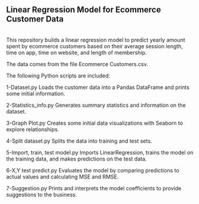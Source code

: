 <h2>Linear Regression Model for Ecommerce Customer Data</h2><br>
This repository builds a linear regression model to predict yearly amount spent by ecommerce customers based on their average session length, time on app, time on website, and length of membership.

The data comes from the file Ecommerce Customers.csv.

The following Python scripts are included:

1-Dataset.py
Loads the customer data into a Pandas DataFrame and prints some initial information.

2-Statistics_info.py
Generates summary statistics and information on the dataset.

3-Graph Plot.py
Creates some initial data visualizations with Seaborn to explore relationships.

4-Split dataset.py
Splits the data into training and test sets.

5-Import, train, test model.py
Imports LinearRegression, trains the model on the training data, and makes predictions on the test data.

6-X,Y test predict.py
Evaluates the model by comparing predictions to actual values and calculating MSE and RMSE.

7-Suggestion.py
Prints and interprets the model coefficients to provide suggestions to the business.

